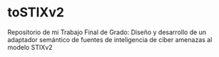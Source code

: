 # toSTIXv2
Repositorio de mi Trabajo Final de Grado: Diseño y desarrollo de un adaptador semántico de fuentes de inteligencia de ciber amenazas al modelo STIXv2
